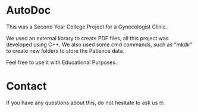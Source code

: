 # AutoDoc

This was a Second Year College Project for a Gynecologist Clinic.

We used an external library to create PDF files, all this project was developed using C++. We also used some cmd commands, such as "mkdir" to create new folders to store the Patience data.

Feel free to use it with Educational Purposes.

# Contact 

If you have any questions about this, do not hesitate to ask us 🤓.
